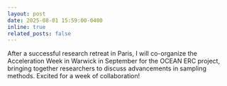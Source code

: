```yaml
---
layout: post
date: 2025-08-01 15:59:00-0400
inline: true
related_posts: false
---
```


After a successful research retreat in Paris, I will co-organize the Acceleration Week in Warwick in September for the OCEAN ERC project, bringing together researchers to discuss advancements in sampling methods. Excited for a week of collaboration!
